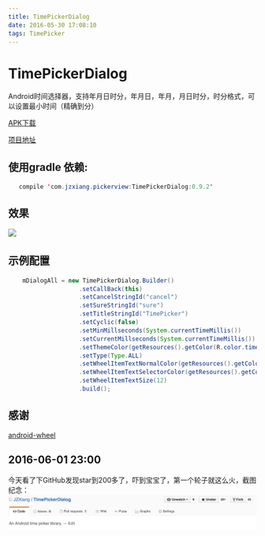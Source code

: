 ```yaml
---
title: TimePickerDialog
date: 2016-05-30 17:08:10
tags: TimePicker
---
```

# TimePickerDialog

Android时间选择器，支持年月日时分，年月日，年月，月日时分，时分格式，可以设置最小时间（精确到分）  

[APK下载](https://github.com/JZXiang/PickerView/raw/master/sample-debug.apk)

[项目地址](https://github.com/JZXiang/TimePickerDialog)

## 使用gradle 依赖:
```java
   compile 'com.jzxiang.pickerview:TimePickerDialog:0.9.2'
```
## 效果
![](https://github.com/JZXiang/PickerView/raw/master/preview/timepickerdialog_demo.gif)

## 示例配置
```java
    mDialogAll = new TimePickerDialog.Builder()
                    .setCallBack(this)
                    .setCancelStringId("cancel")
                    .setSureStringId("sure")
                    .setTitleStringId("TimePicker")
                    .setCyclic(false)
                    .setMinMillseconds(System.currentTimeMillis())
                    .setCurrentMillseconds(System.currentTimeMillis())
                    .setThemeColor(getResources().getColor(R.color.timepicker_dialog_bg))
                    .setType(Type.ALL)
                    .setWheelItemTextNormalColor(getResources().getColor(R.color.timetimepicker_default_text_color))
                    .setWheelItemTextSelectorColor(getResources().getColor(R.color.timepicker_toolbar_bg))
                    .setWheelItemTextSize(12)
                    .build();
```
## 感谢
[android-wheel](https://github.com/maarek/android-wheel)

## 2016-06-01 23:00
今天看了下GitHub发现star到200多了，吓到宝宝了，第一个轮子就这么火，截图纪念：
![](/source/Image/TImePickerDialog-20160601.png)
